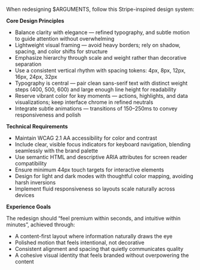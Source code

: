 When redesigning $ARGUMENTS, follow this Stripe-inspired design system:

**Core Design Principles**
- Balance clarity with elegance — refined typography, and subtle motion to guide attention without overwhelming
- Lightweight visual framing — avoid heavy borders; rely on shadow, spacing, and color shifts for structure
- Emphasize hierarchy through scale and weight rather than decorative separation
- Use a consistent vertical rhythm with spacing tokens: 4px, 8px, 12px, 16px, 24px, 32px
- Typography is central — pair clean sans-serif text with distinct weight steps (400, 500, 600) and large enough line height for readability
- Reserve vibrant color for key moments — actions, highlights, and data visualizations; keep interface chrome in refined neutrals
- Integrate subtle animations — transitions of 150–250ms to convey responsiveness and polish

**Technical Requirements**
- Maintain WCAG 2.1 AA accessibility for color and contrast
- Include clear, visible focus indicators for keyboard navigation, blending seamlessly with the brand palette
- Use semantic HTML and descriptive ARIA attributes for screen reader compatibility
- Ensure minimum 44px touch targets for interactive elements
- Design for light and dark modes with thoughtful color mapping, avoiding harsh inversions
- Implement fluid responsiveness so layouts scale naturally across devices

**Experience Goals**

The redesign should “feel premium within seconds, and intuitive within minutes”, achieved through:
- A content-first layout where information naturally draws the eye
- Polished motion that feels intentional, not decorative
- Consistent alignment and spacing that quietly communicates quality
- A cohesive visual identity that feels branded without overpowering the content
